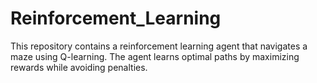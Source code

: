# Reinforcement_Learning
This repository contains a reinforcement learning agent that navigates a maze using Q-learning. The agent learns optimal paths by maximizing rewards while avoiding penalties.
